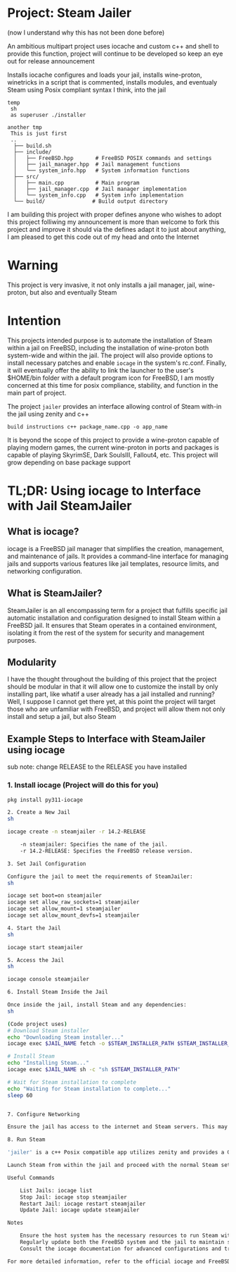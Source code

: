 # Project: Steam Jailer
(now I understand why this has not been done before)

An ambitious multipart project uses iocache and custom c++ and shell to provide this function, project will continue to be developed so keep an eye out for release announcement

Installs iocache configures and loads your jail, installs wine-proton, winetricks in a script that is commented, installs modules, and eventualy Steam using Posix compliant syntax I think, into the jail

    temp
     sh
     as superuser ./installer 

    another tmp     
     This is just first
     ..
      ├── build.sh
      ├── include/
      │   ├── FreeBSD.hpp       # FreeBSD POSIX commands and settings
      │   ├── jail_manager.hpp  # Jail management functions
      │   └── system_info.hpp   # System information functions
      ├── src/
      │   ├── main.cpp          # Main program
      │   ├── jail_manager.cpp  # Jail manager implementation
      │   └── system_info.cpp   # System info implementation
      └── build/               # Build output directory
     

I am building this project with proper defines anyone who wishes to adopt this project folliwing my announcement is more than welcome to fork this project and improve it should via the defines adapt it to just about anything, I am pleased to get this code out of my head and onto the Internet

# Warning
This project is very invasive, it not only installs a jail manager, jail, wine-proton, but also and eventually Steam

# Intention
This projects intended purpose is to automate the installation of Steam within a jail on FreeBSD, including the installation of wine-proton both system-wide and within the jail. The project will also provide options to install necessary patches and enable `iocage` in the system's rc.conf. Finally, it will eventually offer the ability to link the launcher to the user's $HOME/bin folder with a default program icon for FreeBSD, I am mostly concerned at this time for posix compliance, stability, and function in the main part of project. 

The project `jailer` provides an interface allowing control of Steam with-in the jail using zenity and c++ 

    build instructions c++ package_name.cpp -o app_name

It is beyond the scope of this project to provide a wine-proton capable of playing modern games, the current wine-proton in ports and packages is capable of playing SkyrimSE, Dark SoulsIII, Fallout4, etc. This project will grow depending on base package support

# TL;DR: Using iocage to Interface with Jail SteamJailer

## What is iocage?
iocage is a FreeBSD jail manager that simplifies the creation, management, and maintenance of jails. It provides a command-line interface for managing jails and supports various features like jail templates, resource limits, and networking configuration.

## What is SteamJailer?
SteamJailer is an all encompassing term for a project that fulfills specific jail automatic installation and configuration designed to install Steam within a FreeBSD jail. It ensures that Steam operates in a contained environment, isolating it from the rest of the system for security and management purposes.

## Modularity
I have the thought throughout the building of this project that the project should be modular in that it will allow one to customize the install by only installing part, like whatif a user already has a jail installed and running? Well, I suppose I cannot get there yet, at this point the project will target those who are unfamiliar with FreeBSD, and project will allow them not only install and setup a jail, but also Steam 

## Example Steps to Interface with SteamJailer using iocage

sub note:
change RELEASE to the RELEASE you have installed

### 1. Install iocage (Project will do this for you)
```sh
pkg install py311-iocage

2. Create a New Jail
sh

iocage create -n steamjailer -r 14.2-RELEASE

    -n steamjailer: Specifies the name of the jail.
    -r 14.2-RELEASE: Specifies the FreeBSD release version.

3. Set Jail Configuration

Configure the jail to meet the requirements of SteamJailer:
sh

iocage set boot=on steamjailer
iocage set allow_raw_sockets=1 steamjailer
iocage set allow_mount=1 steamjailer
iocage set allow_mount_devfs=1 steamjailer

4. Start the Jail
sh

iocage start steamjailer

5. Access the Jail
sh

iocage console steamjailer

6. Install Steam Inside the Jail

Once inside the jail, install Steam and any dependencies:
sh

(Code project uses)
# Download Steam installer
echo "Downloading Steam installer..."
iocage exec $JAIL_NAME fetch -o $STEAM_INSTALLER_PATH $STEAM_INSTALLER_URL

# Install Steam
echo "Installing Steam..."
iocage exec $JAIL_NAME sh -c "sh $STEAM_INSTALLER_PATH"

# Wait for Steam installation to complete
echo "Waiting for Steam installation to complete..."
sleep 60


7. Configure Networking

Ensure the jail has access to the internet and Steam servers. This may involve setting up NAT or other network configurations on the host system.

8. Run Steam

'jailer' is a c++ Posix compatible app utilizes zenity and provides a GUI for the Steam install

Launch Steam from within the jail and proceed with the normal Steam setup and usage.

Useful Commands

    List Jails: iocage list
    Stop Jail: iocage stop steamjailer
    Restart Jail: iocage restart steamjailer
    Update Jail: iocage update steamjailer

Notes

    Ensure the host system has the necessary resources to run Steam within a jail.
    Regularly update both the FreeBSD system and the jail to maintain security and compatibility.
    Consult the iocage documentation for advanced configurations and troubleshooting.

For more detailed information, refer to the official iocage and FreeBSD documentation.
